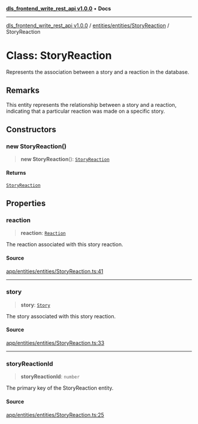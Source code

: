 [**dls_frontend_write_rest_api v1.0.0**](../../../../README.md) • **Docs**

***

[dls_frontend_write_rest_api v1.0.0](../../../../modules.md) / [entities/entities/StoryReaction](../README.md) / StoryReaction

# Class: StoryReaction

Represents the association between a story and a reaction in the database.

## Remarks

This entity represents the relationship between a story and a reaction, indicating that a particular reaction was made on a specific story.

## Constructors

### new StoryReaction()

> **new StoryReaction**(): [`StoryReaction`](StoryReaction.md)

#### Returns

[`StoryReaction`](StoryReaction.md)

## Properties

### reaction

> **reaction**: [`Reaction`](../../Reaction/classes/Reaction.md)

The reaction associated with this story reaction.

#### Source

[app/entities/entities/StoryReaction.ts:41](https://github.com/No-Life-inc/dls_write_api/blob/3b6ede554338fca33854ae593d3c96d63a70eb98/app/entities/entities/StoryReaction.ts#L41)

***

### story

> **story**: [`Story`](../../Story/classes/Story.md)

The story associated with this story reaction.

#### Source

[app/entities/entities/StoryReaction.ts:33](https://github.com/No-Life-inc/dls_write_api/blob/3b6ede554338fca33854ae593d3c96d63a70eb98/app/entities/entities/StoryReaction.ts#L33)

***

### storyReactionId

> **storyReactionId**: `number`

The primary key of the StoryReaction entity.

#### Source

[app/entities/entities/StoryReaction.ts:25](https://github.com/No-Life-inc/dls_write_api/blob/3b6ede554338fca33854ae593d3c96d63a70eb98/app/entities/entities/StoryReaction.ts#L25)
